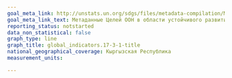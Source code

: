 ```yaml
---
goal_meta_link: http://unstats.un.org/sdgs/files/metadata-compilation/Metadata-Goal-17.pdf
goal_meta_link_text: Метаданные Целей ООН в области устойчивого развития (PDF, 469 КБ)
reporting_status: notstarted
data_non_statistical: false
graph_type: line
graph_title: global_indicators.17-3-1-title
national_geographical_coverage: Кыргызская Республика
measurement_units: 

---
```

